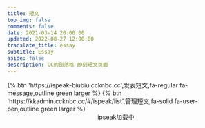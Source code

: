 ```yaml
---
title: 短文
top_img: false
comments: false
date: 2021-03-14 20:00:00
updated: 2022-08-27 12:00:00
translate_title: essay
subtitle: Essay
aside: false
description: CC的部落格 即刻短文页面
---
```

<div class="btn-center">
{% btn 'https://ispeak-biubiu.ccknbc.cc',发表短文,fa-regular fa-message,outline green larger %}
{% btn 'https://kkadmin.ccknbc.cc/#/ispeak/list',管理短文,fa-solid fa-user-pen,outline green larger %}
</div>

<div id="tip" style="text-align:center;">ipseak加载中</div>
<div id="ispeak"></div>
<link
  rel="stylesheet"
  href="https://cdn1.tianli0.top/npm/highlight.js/styles/atom-one-dark.min.css"
/>
<link
  rel="stylesheet"
  href="https://cdn1.tianli0.top/npm/ispeak/style.css"
/>

<script src="https://cdn1.tianli0.top/npm/highlight.js/highlight.min.js"></script>
<script src="https://cdn1.tianli0.top/npm/marked@v3/marked.min.js"></script>
<script src="https://cdn1.tianli0.top/npm/ispeak/ispeak.umd.js"></script>
<!-- CSS -->
<link
  rel="stylesheet"
  href="https://cdn1.tianli0.top/npm/@waline/client/dist/waline.min.css"
/>
<!-- JS -->
<script src="https://cdn1.tianli0.top/npm/@waline/client/dist/waline.min.js"></script>
<script>
  var head = document.getElementsByTagName('head')[0]
  var meta = document.createElement('meta')
  meta.name = 'referrer'
  meta.content = 'no-referrer'
  head.appendChild(meta)
  if (ispeak) {
    ispeak
      .init({
        el: '#ispeak',
        api: 'https://kkapi.ccknbc.cc/',
        author: '621cd42048c49d6f96787626',
        pageSize: 10,
        loading_img: 'https://bu.dusays.com/2022/05/01/626e88f349943.gif',
        speakPage: '/essay',
        githubClientId: 'Iv1.f333c02f5f6676e8',
        comment: function (speak) {
          // 4.4.0 之后在此回调函数中初始化评论
          const { _id, title, content } = speak
          const contentSub = content.substring(0, 30)
          Waline.init({
            el: '.ispeak-comment', // 默认情况下 ipseak 生成class为 ispeak-comment 的div
            path: '/essay/speak?q=' + _id, // 手动传入当前speak的唯一id
            title: title || contentSub, // 手动传入当前speak的标题(由于content可能过长，因此截取前30个字符)
            serverURL: 'https://waline.ccknbc.cc',
            pageSize: 10,
            requiredMeta: ["nick", "mail"],
            login: 'enable',
            dark: 'html[data-theme="dark"]',
            imageUploader: false,
            emoji:
              [
                "https://cdn1.tianli0.top/npm/sticker-heo/Sticker-100/",
                // "https://cdn1.tianli0.top/npm/telegram-gif/Telegram-Gif/",
                // "https://cdn1.tianli0.top/npm/@waline/emojis/tw-emoji/"
              ]
          })
        }
      })
      .then(function () {
        console.log('ispeak 加载完成')
        document.getElementById('tip').style.display = 'none'
      })
  } else {
    document.getElementById('tip').innerHTML = 'ipseak依赖加载失败！'
  }
</script>

